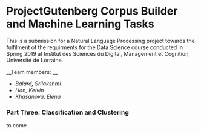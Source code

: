 # ProjectGutenberg Corpus Builder and Machine Learning Tasks
This is a submission for a Natural Language Processing project towards the fulfilment of the requirments for the Data Science course conducted in Spring 2019 at Institut des Sciences du Digital, Management et Cognition, Université de Lorraine. 

__Team members: __

* _Balard, Srilakshmi_
* _Han, Kelvin_
* _Khasanova, Elena_ 


### Part Three: Classification and Clustering
to come 